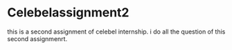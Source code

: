 # Celebelassignment2
 this is a second assignment of celebel internship. i do all the question of this second assignmenrt.
